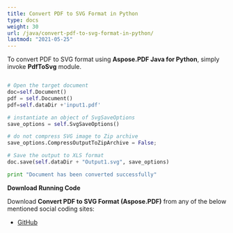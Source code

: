 ```yaml
---
title: Convert PDF to SVG Format in Python
type: docs
weight: 30
url: /java/convert-pdf-to-svg-format-in-python/
lastmod: "2021-05-25"
---
```


To convert PDF to SVG format using **Aspose.PDF Java for Python**, simply invoke **PdfToSvg** module.

```python

# Open the target document
doc=self.Document()
pdf = self.Document()
pdf=self.dataDir +'input1.pdf'

# instantiate an object of SvgSaveOptions
save_options = self.SvgSaveOptions()

# do not compress SVG image to Zip archive
save_options.CompressOutputToZipArchive = False;

# Save the output to XLS format
doc.save(self.dataDir + "Output1.svg", save_options)

print "Document has been converted successfully"
```

**Download Running Code**

Download **Convert PDF to SVG Format (Aspose.PDF)** from any of the below mentioned social coding sites:

- [GitHub](https://github.com/aspose-pdf/Aspose.PDF-for-Java/blob/master/Plugins/Aspose_Pdf_Java_for_Python/test/WorkingWithDocumentConversion/PdfToSvg/PdfToSvg.py)

